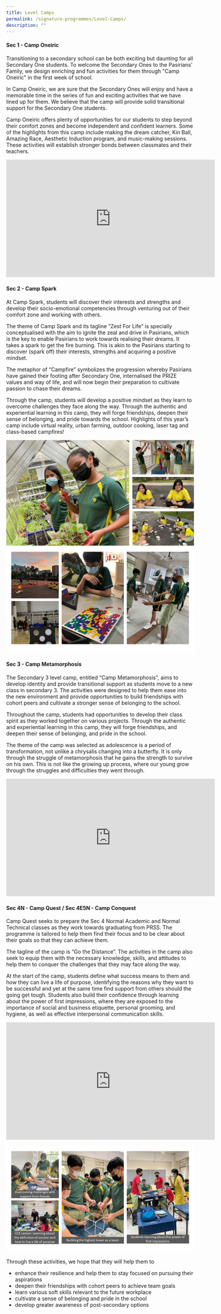 ```yaml
---
title: Level Camps
permalink: /signature-programmes/Level-Camps/
description: ""
---
```

#### Sec 1 - Camp Oneiric

Transitioning to a secondary school can be both exciting but daunting for all Secondary One students. To welcome the Secondary Ones to the Pasirians' Family, we design enriching and fun activities for them through "Camp Oneiric" in the first week of school.

In Camp Oneiric, we are sure that the Secondary Ones will enjoy and have a memorable time in the series of fun and exciting activities that we have lined up for them. We believe that the camp will provide solid transitional support for the Secondary One students.

Camp Oneiric offers plenty of opportunities for our students to step beyond their comfort zones and become independent and confident learners. Some of the highlights from this camp include making the dream catcher, Kin Ball, Amazing Race, Aesthetic Induction program, and music-making sessions. These activities will establish stronger bonds between classmates and their teachers.

<iframe width="560" height="315" src="https://www.youtube.com/embed/jJETGvS0lTw" title="YouTube video player" frameborder="0" allow="accelerometer; autoplay; clipboard-write; encrypted-media; gyroscope; picture-in-picture" allowfullscreen=""></iframe>

#### Sec 2 - Camp Spark

At Camp Spark, students will discover their interests and strengths and develop their socio-emotional competencies through venturing out of their comfort zone and working with others.

The theme of Camp Spark and its tagline “Zest For Life” is specially conceptualised with the aim to ignite the zeal and drive in Pasirians, which is the key to enable Pasirians to work towards realising their dreams. It takes a spark to get the fire burning. This is akin to the Pasirians starting to discover (spark off) their interests, strengths and acquiring a positive mindset.

The metaphor of “Campfire” symbolizes the progression whereby Pasirians have gained their footing after Secondary One, internalised the PRIZE values and way of life, and will now begin their preparation to cultivate passion to chase their dreams.

Through the camp, students will develop a positive mindset as they learn to overcome challenges they face along the way. Through the authentic and experiential learning in this camp, they will forge friendships, deepen their sense of belonging, and pride towards the school. Highlights of this year’s camp include virtual reality, urban farming, outdoor cooking, laser tag and class-based campfires!

![](/images/Photo%20Album%201.jpeg)
![](/images/Photo%20Album%202.jpeg)

#### Sec 3 - Camp Metamorphosis

The Secondary 3 level camp, entitled “Camp Metamorphosis”, aims to develop identity and provide transitional support as students move to a new class in secondary 3. The activities were designed to help them ease into the new environment and provide opportunities to build friendships with cohort peers and cultivate a stronger sense of belonging to the school.  

Throughout the camp, students had opportunities to develop their class spirit as they worked together on various projects. Through the authentic and experiential learning in this camp, they will forge friendships, and deepen their sense of belonging, and pride in the school.

The theme of the camp was selected as adolescence is a period of transformation, not unlike a chrysalis changing into a butterfly. It is only through the struggle of metamorphosis that he gains the strength to survive on his own. This is not like the growing up process, where our young grow through the struggles and difficulties they went through.

<iframe width="560" height="315" src="https://www.youtube.com/embed/Yflcg0SDmmU" title="YouTube video player" frameborder="0" allow="accelerometer; autoplay; clipboard-write; encrypted-media; gyroscope; picture-in-picture" allowfullscreen=""></iframe>

#### Sec 4N - Camp Quest / Sec 4E5N - Camp Conquest

Camp Quest seeks to prepare the Sec 4 Normal Academic and Normal Technical classes as they work towards graduating from PRSS. The programme is tailored to help them find their focus and to be clear about their goals so that they can achieve them.

The tagline of the camp is “Go the Distance”. The activities in the camp also seek to equip them with the necessary knowledge, skills, and attitudes to help them to conquer the challenges that they may face along the way.

At the start of the camp, students define what success means to them and how they can live a life of purpose, identifying the reasons why they want to be successful and yet at the same time find support from others should the going get tough. Students also build their confidence through learning about the power of first impressions, where they are exposed to the importance of social and business etiquette, personal grooming, and hygiene, as well as effective interpersonal communication skills.

<iframe allowfullscreen="" allow="accelerometer; autoplay; clipboard-write; encrypted-media; gyroscope; picture-in-picture; web-share" frameborder="0" title="YouTube video player" src="https://www.youtube.com/embed/ohFduzVLqeQ?start=6" height="315" width="560"></iframe>

![](/images/Sec%204%20LC.png)

Through these activities, we hope that they will help them to

*   enhance their resilience and help them to stay focused on pursuing their aspirations
*   deepen their friendships with cohort peers to achieve team goals
*   learn various soft skills relevant to the future workplace
*   cultivate a sense of belonging and pride in the school
*   develop greater awareness of post-secondary options